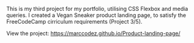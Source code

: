 This is my third project for my portfolio, utilising CSS Flexbox and media queries. I created a Vegan Sneaker product landing page, to satisfy the FreeCodeCamp cirriculum requirements (Project 3/5).

View the project: https://marccodez.github.io/Product-landing-page/
